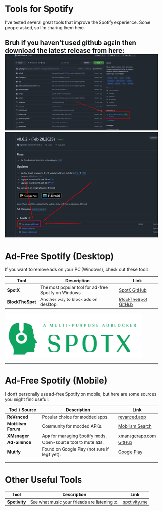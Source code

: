 # Tools for Spotify
I’ve tested several great tools that improve the Spotify experience. Some people asked, so I’m sharing them here.


Bruh if you haven't used github again then download the latest release from here:
![Hashing Example](../../assets/img16.png)
![Hashing Example](../../assets/img17.png)
---

# Ad-Free Spotify (Desktop)

If you want to remove ads on your PC (Windows), check out these tools:

| Tool             | Description                                           | Link                                                          |
| ---------------- | ----------------------------------------------------- | ------------------------------------------------------------- |
| **SpotX**        | The most popular tool for ad-free Spotify on Windows. | [SpotX GitHub](https://github.com/SpotX-Official/SpotX)       |
| **BlockTheSpot** | Another way to block ads on desktop.                  | [BlockTheSpot GitHub](https://github.com/mrpond/BlockTheSpot) |

![Hashing Example](../../assets/img15.png)

---

# Ad-Free Spotify (Mobile)

I don’t personally use ad-free Spotify on mobile, but here are some sources you might find useful:

| Tool / Source | Description | Link |
|---------------|-------------|------|
| **ReVanced** | Popular choice for modded apps. | [revanced.app](https://revanced.app/download) |
| **Mobilism Forum** | Community for modded APKs. | [Mobilism Search](https://forum.mobilism.org/search.php?st=0&sk=t&sd=d&sr=topics&keywords=Spotify&sf=titleonly) |
| **XManager** | App for managing Spotify mods. | [xmanagerapp.com](https://www.xmanagerapp.com) |
| **Ad-Silence** | Open-source tool to mute ads. | [GitHub](https://github.com/aghontpi/ad-silence) |
| **Mutify** | Found on Google Play (not sure if legit yet). | [Google Play](https://play.google.com/store/apps/details?id=live.teekamsuthar.mutify) |

---

#  Other Useful Tools

| Tool | Description | Link |
|------|-------------|------|
| **Spotivity** | See what music your friends are listening to. | [spotivity.me](https://spotivity.me) |
